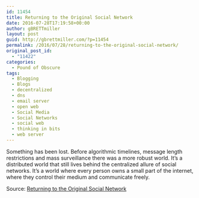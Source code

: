 ```yaml
---
id: 11454
title: Returning to the Original Social Network
date: 2016-07-28T17:19:58+00:00
author: gBRETTmiller
layout: post
guid: http://gbrettmiller.com/?p=11454
permalink: /2016/07/28/returning-to-the-original-social-network/
original_post_id:
  - "11422"
categories:
  - Pound of Obscure
tags:
  - Blogging
  - Blogs
  - decentralized
  - dns
  - email server
  - open web
  - Social Media
  - Social Networks
  - social web
  - thinking in bits
  - web server
---
```

Something has been lost. Before algorithmic timelines, message length restrictions and mass surveillance there was a more robust world. It’s a distributed world that still lives behind the centralized allure of social networks. It’s a world where every person owns a small part of the internet, where they control their medium and communicate freely.

Source: [Returning to the Original Social Network](https://begriffs.com/posts/2016-07-08-returning-original-social-network.html)